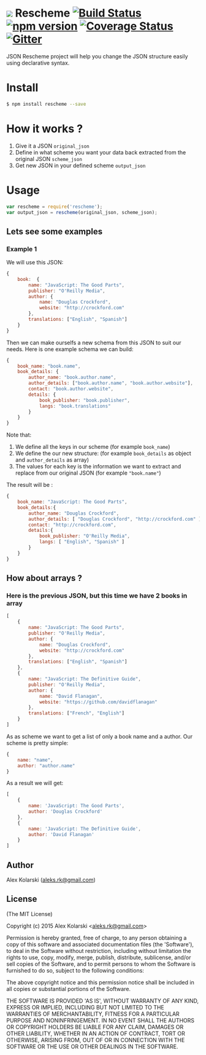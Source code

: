 <img src="https://raw.github.com/kolarski/rescheme/master/logo.png"> Rescheme
[![Build Status](https://travis-ci.org/kolarski/rescheme.svg)](https://travis-ci.org/kolarski/rescheme)  [![npm version](https://badge.fury.io/js/rescheme.svg)](http://badge.fury.io/js/rescheme)  [![Coverage Status](https://coveralls.io/repos/kolarski/rescheme/badge.svg?branch=master)](https://coveralls.io/r/kolarski/rescheme?branch=master) [![Gitter](https://badges.gitter.im/Join%20Chat.svg)](https://gitter.im/kolarski/rescheme?utm_source=badge&utm_medium=badge&utm_campaign=pr-badge)
=======

JSON Rescheme project will help you change the JSON structure easily using declarative syntax.
# Install

```bash
$ npm install rescheme --save
```
# How it works ? 

1. Give it a JSON `original_json`
2. Define in what scheme you want your data back extracted from the original JSON `scheme_json`
3. Get new JSON in your defined scheme `output_json`

# Usage
```js
var rescheme = require('rescheme');
var output_json = rescheme(original_json, scheme_json);
```
## Lets see some examples
### Example 1
We will use this JSON: 
```js
{
    book:  {
        name: "JavaScript: The Good Parts",
        publisher: "O'Reilly Media",
        author: {
            name: "Douglas Crockford",
            website: "http://crockford.com"
        },
        translations: ["English", "Spanish"]
    }
}
```

Then we can make ourselfs a new schema from this JSON to suit our needs. Here is one example schema we can build: 
```js
{
    book_name: "book.name",
    book_details: {
        author_name: "book.author.name",
        author_details: ["book.author.name", "book.author.website"],
        contact: "book.author.website",
        details: {
            book_publisher: "book.publisher",
            langs: "book.translations"
        }
    }
}
```

Note that:

1. We define all the keys in our scheme (for example `book_name`)
2. We define the our new structure: (for example `book_details` as object and `author_details` as array)
3. The values for each key is the information we want to extract and replace from our original JSON (for example `"book.name"`)


The result will be : 
```js
{
    book_name: "JavaScript: The Good Parts",
    book_details:{
        author_name: "Douglas Crockford",
        author_details: [ "Douglas Crockford", "http://crockford.com" ],
        contact: "http://crockford.com",
        details:{
            book_publisher: "O'Reilly Media",
            langs: [ "English", "Spanish" ]
        }
    }
}
```

## How about arrays ?
### Here is the previous JSON, but this time we have 2 books in array

```js
[
    {
        name: "JavaScript: The Good Parts",
        publisher: "O'Reilly Media",
        author: {
            name: "Douglas Crockford",
            website: "http://crockford.com"
        },
        translations: ["English", "Spanish"]
    },
    {
        name: "JavaScript: The Definitive Guide",
        publisher: "O'Reilly Media",
        author: {
            name: "David Flanagan",
            website: "https://github.com/davidflanagan"
        },
        translations: ["French", "English"]
    }
]
```

As as scheme we want to get a list of only a book name and a author. Our scheme is pretty simple:

```js
{
    name: "name",
    author: "author.name"
}
```
As a result we will get: 
```js
[
    {
        name: 'JavaScript: The Good Parts',
        author: 'Douglas Crockford'
    },
    {
        name: 'JavaScript: The Definitive Guide',
        author: 'David Flanagan'
    }
]
```

## Author
Alex Kolarski (aleks.rk@gmail.com)

## License 

(The MIT License)

Copyright (c) 2015 Alex Kolarski &lt;aleks.rk@gmail.com&gt;

Permission is hereby granted, free of charge, to any person obtaining
a copy of this software and associated documentation files (the
'Software'), to deal in the Software without restriction, including
without limitation the rights to use, copy, modify, merge, publish,
distribute, sublicense, and/or sell copies of the Software, and to
permit persons to whom the Software is furnished to do so, subject to
the following conditions:

The above copyright notice and this permission notice shall be
included in all copies or substantial portions of the Software.

THE SOFTWARE IS PROVIDED 'AS IS', WITHOUT WARRANTY OF ANY KIND,
EXPRESS OR IMPLIED, INCLUDING BUT NOT LIMITED TO THE WARRANTIES OF
MERCHANTABILITY, FITNESS FOR A PARTICULAR PURPOSE AND NONINFRINGEMENT.
IN NO EVENT SHALL THE AUTHORS OR COPYRIGHT HOLDERS BE LIABLE FOR ANY
CLAIM, DAMAGES OR OTHER LIABILITY, WHETHER IN AN ACTION OF CONTRACT,
TORT OR OTHERWISE, ARISING FROM, OUT OF OR IN CONNECTION WITH THE
SOFTWARE OR THE USE OR OTHER DEALINGS IN THE SOFTWARE.
